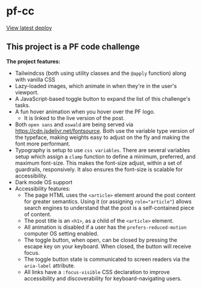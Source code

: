 # pf-cc
[View latest deploy](https://pf-cc.netlify.app/)

## This project is a PF code challenge
**The project features:**
- Tailwindcss (both using utility classes and the `@apply` function) along with vanilla CSS
- Lazy-loaded images, which animate in when they're in the user's viewport.
- A JavaScript-based toggle button to expand the list of this challenge's tasks.
- A fun hover animation when you hover over the PF logo. 
  - It is linked to the live version of the post.
- Both `open sans` and `oswald` are being served via https://cdn.jsdelivr.net/fontsource. Both use the variable type version of the typeface, making weights easy to adjust on the fly and making the font more performant.
- Typography is setup to use `css variables`. There are several variables setup which assign a `clamp` function to define a minimum, preferred, and maximum font-size. This makes the font-size adjust, within a set of guardrails, responsively. It also ensures the font-size is scalable for accessibility.
- Dark mode OS support
- Accessibility features:
  - The page HTML uses the `<article>` element around the post content for greater semantics. Using it (or assigning `role="article"`) allows search engines to understand that the post is a self-contained piece of content.
  - The post title is an `<h1>`, as a child of the `<article>` element.
  - All animation is disabled if a user has the `prefers-reduced-motion` computer OS setting enabled.
  - The toggle button, when open, can be closed by pressing the escape key on your keyboard. When closed, the button will receive focus.
  - The toggle button state is communicated to screen readers via the `aria-label` attribute.
  - All links have a `:focus-visible` CSS declaration to improve accessibility and discoverability for keyboard-navigating users.
